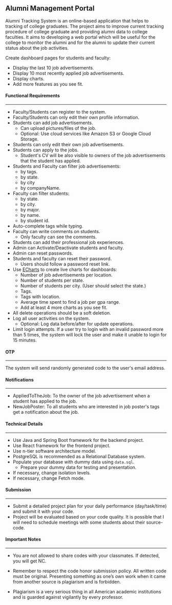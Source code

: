## Alumni Management Portal
 
Alumni Tracking System is an online-based application that helps to tracking of college graduates. The project aims to improve current tracking procedure of college graduate and providing alumni data to college faculties. It aims to developing a web portal which will be useful for the college to monitor the alumni and for the alumni to update their current status about the job activities.

Create dashboard pages for students and faculty:
- Display the last 10 job advertisements. 
- Display 10 most recently applied job advertisements.
- Display charts.
- Add more features as you see fit.

####  Functional  Requirements
--- 
* Faculty/Students can register to the system.
* Faculty/Students can only edit their own profile information.
* Students can add job advertisements.
	* Can upload pictures/files of the job.
	* Optional: Use cloud services like Amazon S3 or Google Cloud Storage.
* Students can only edit their own job advertisements.
* Students can apply to the jobs.
	* Student's CV will be also visible to owners of the job advertisements that the student has applied.
* Students and Faculty can filter job advertisements:
	* by tags.
	* by state.
	* by city
	* by companyName.
* Faculty can filter students:
	* by state.
	* by city.
	* by major.
	* by name.
	* by student id.
* Auto-complete tags while typing.
* Faculty can write comments on students.
	* Only faculty can see the comments.
* Students can add their professional job experiences.
*  Admin can Activate/Deactivate students and faculty.
* Admin can reset passwords.
* Students and faculty can reset their password.
	* Users should follow a password reset link.
* Use [ECharts](https://echarts.apache.org/en/index.html) to create live charts for dashboards:
	* Number of job advertisements per location. 
	* Number of students per state.
	* Number of students per city. (User should select the state.)
	* Tags.
	* Tags with location. 
	* Average time spent to find a job per gpa range.
	* Add at least 4 more charts as you see fit.
*   All delete operations should be a soft deletion.
* Log all user activities on the system.
	* Optional: Log data before/after for update operations.
* Limit login attempts. If a user try to login with an invalid password more than 5 times, the system will lock the user and make it unable to login for 15 minutes.


#### OTP
---
The system will send randomly generated code to the user's email address.

#### Notifications
---
* AppliedToTheJob: To the owner of the job advertisement when a student has applied to the job.
* NewJobPoster: To all students who are interested in job poster's tags get a notification about the job.


#### Technical Details
---
* Use Java and Spring Boot framework for the backend project.
* Use React framework for the frontend project.
* Use n-tier software architecture model.
* PostgreSQL is recommended as a Relational Database system.
* Populate your database with dummy data using `data.sql`.
	* Prepare your dummy data for testing and presentation.
* If necessary, change isolation levels.
* If necessary, change Fetch mode.


#### Submission
---
* Submit a detailed project plan for your daily performance (day/task/time) and submit it with your code.
* Project will be evaluated based on your code quality. It is possible that I will need to schedule meetings with some students about their source-code.

#### Important Notes
---
* You are not allowed to share codes with your classmates. If detected, you will get NC.
 
* Remember to respect the code honor submission policy. All written code must be original. Presenting something as one’s own work when it came from another source is plagiarism and is forbidden.
    
* Plagiarism is a very serious thing in all American academic institutions and is guarded against vigilantly by every professor.
 

